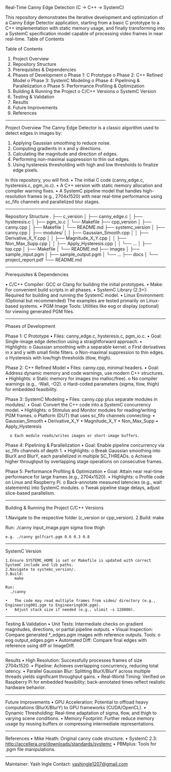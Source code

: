 Real-Time Canny Edge Detection (C → C++ → SystemC)

This repository demonstrates the iterative development and optimization of a Canny Edge Detector application, starting from a basic C prototype to a C++ implementation with static memory usage, and finally transforming into a SystemC specification model capable of processing video frames in near real-time.
Table of Contents

Table of Contents
  1.	Project Overview
  2.	Repository Structure
  3.	Prerequisites & Dependencies
  4.	Phases of Development
      o	Phase 1: C Prototype
      o	Phase 2: C++ Refined Model
      o	Phase 3: SystemC Modeling
      o	Phase 4: Pipelining & Parallelization
      o	Phase 5: Performance Profiling & Optimization
  5.	Building & Running the Project
      o	C/C++ Versions
      o	SystemC Version
  6.	Testing & Validation
  7.	Results
  8.	Future Improvements
  9.	References


__________________________________ ___________________________ _________________________________

Project Overview
The Canny Edge Detector is a classic algorithm used to detect edges in images by:
  1.	Applying Gaussian smoothing to reduce noise.
  2.	Computing gradients in x and y directions.
  3.	Calculating the magnitude and direction of edges.
  4.	Performing non-maximal suppression to thin out edges.
  5.	Using hysteresis thresholding with high and low thresholds to finalize edge pixels.


In this repository, you will find:
  •	The initial C code (canny_edge.c, hysteresis.c, pgm_io.c).
  •	 A C++ version with static memory allocation and compiler warning fixes.
  •	A SystemC pipeline model that handles high-resolution frames (e.g., 2704x1520) with near real-time performance using sc_fifo channels and parallelized blur stages.


______________________________________________________________________________

Repository Structure
    .
    ├── c_version
    │   ├── canny_edge.c
    │   ├── hysteresis.c
    │   ├── pgm_io.c
    │   └── Makefile
    ├── cpp_version
    │   ├── canny.cpp
    │   ├── Makefile
    │   └── README.md
    ├── systemc_version
    │   ├── canny.cpp
    │   ├── modules/
    │   │   ├── Gaussian_Smooth.cpp
    │   │   ├── Derivative_X_Y.cpp
    │   │   ├── Magnitude_X_Y.cpp
    │   │   ├── Non_Max_Supp.cpp
    │   │   ├── Apply_Hysteresis.cpp
    │   │   └── ...
    │   ├── top.cpp
    │   ├── Makefile
    │   └── README.md
    ├── images
    │   ├── sample_input.pgm
    │   ├── sample_output.pgm
    │   └── ...
    ├── docs
    │   └── project_report.pdf
    └── README.md

_________________________________________________________________________________

Prerequisites & Dependencies

  •	C/C++ Compiler: GCC or Clang for building the initial prototypes.
  •	Make: For convenient build scripts in all phases.
  •	SystemC Library (2.3+): Required for building and running the SystemC model.
  •	Linux Environment: (Optional but recommended) The examples are tested primarily on Linux-based systems.
  •	PGM Image Tools: Utilities like eog or display (optional) for viewing generated PGM files.

__________________________________________________________________________________

Phases of Development

Phase 1: C Prototype
  •	Files: canny_edge.c, hysteresis.c, pgm_io.c.
  •	Goal: Single-image edge detection using a straightforward approach.
  •	Highlights:
      o	Gaussian smoothing with a separable kernel.
      o	First derivatives in x and y with small finite filters.
      o	Non-maximal suppression to thin edges.
      o	Hysteresis with low/high thresholds (tlow, thigh).
      
Phase 2: C++ Refined Model
  •	Files: canny.cpp, minimal headers.
  •	Goal: Address dynamic memory and code warnings, use modern C++ structures.
  •	Highlights:
      o	Static memory for images (no malloc/free).
      o	No compiler warnings (e.g., -Wall, -O2).
      o	Hard-coded parameters (sigma, tlow, thigh) for embedded feasibility.
    
Phase 3: SystemC Modeling
  •	Files: canny.cpp plus separate modules in modules/.
  •	Goal: Convert the C++ code into a SystemC concurrency model.
  •	Highlights:
      o	Stimulus and Monitor modules for reading/writing PGM frames.
      o	Platform (DUT) that uses sc_fifo channels connecting:
          •	Gaussian_Smooth
          •	Derivative_X_Y
          •	Magnitude_X_Y
          •	Non_Max_Supp
          •	Apply_Hysteresis

      o	Each module reads/writes images or short-image buffers.
      
Phase 4: Pipelining & Parallelization
  •	Goal: Enable pipeline concurrency via sc_fifo channels of depth 1.
  •	Highlights:
    o	Break Gaussian smoothing into BlurX and BlurY, each parallelized in multiple SC_THREADs.
    o	Achieve higher throughput by overlapping stage operations on consecutive frames.
    
Phase 5: Performance Profiling & Optimization
  •	Goal: Attain near real-time performance for large frames (e.g., 2704x1520).
  •	Highlights:
    o	Profile code on Linux and Raspberry Pi.
    o	Back-annotate measured latencies (e.g., wait statements) into SystemC modules.
    o	Tweak pipeline stage delays, adjust slice-based parallelism.

_________________________________________________________________________________________


Building & Running the Project
C/C++ Versions

  1.Navigate to the respective folder (c_version or cpp_version).
  2.Build:
      make

Run:
    ./canny input_image.pgm sigma tlow thigh

    e.g. ./canny golfcart.pgm 0.6 0.3 0.8
    

___________________________________________________________________________________

SystemC Version

    1.Ensure SYSTEMC_HOME is set or Makefile is updated with correct SystemC include and lib paths.
    2.Navigate to systemc_version/.
    3.Build:
        make

    Run:
      ./canny

    •	The code may read multiple frames from video/ directory (e.g., Engineering001.pgm to Engineering030.pgm).
    •	Adjust stack size if needed (e.g., ulimit -s 128000).

___________________________________________________________________________________

Testing & Validation
  •	Unit Tests: Intermediate checks on gradient magnitudes, directions, or partial pipeline outputs.
  •	Visual Inspection: Compare generated *_edges.pgm images with reference outputs. Tools:
      o	eog output_edges.pgm
  •	Automated Diff: Compare final edges with reference using diff or ImageDiff.
_____________________________________________________________________________________

Results
  •	High Resolution: Successfully processes frames of size 2704x1520.
  •	Pipeline: Achieves overlapping concurrency, reducing total latency.
  •	Parallel Gaussian Blur: Splitting BlurX/BlurY across multiple threads yields significant throughput gains.
  •	Real-World Timing: Verified on Raspberry Pi for embedded feasibility; back-annotated times reflect realistic hardware behavior.

_______________________________________________________________________________________
  
Future Improvements
  •	GPU Acceleration: Potential to offload heavy computations (BlurX/BlurY) to GPU frameworks (CUDA/OpenCL).
  •	Dynamic Thresholding: Real-time adaptation of sigma, tlow, and thigh to varying scene conditions.
  •	Memory Footprint: Further reduce memory usage by reusing buffers or compressing intermediate representations.

________________________________________________________________________________________

References
  •	Mike Heath: Original canny code structure.
  •	SystemC 2.3: http://accellera.org/downloads/standards/systemc
  •	PBMplus: Tools for .pgm file manipulations.
________________________________________
Maintainer: Yash Ingle
Contact: yashingle1207@gmail.com


